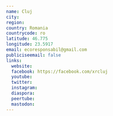 ```yaml
---
name: Cluj
city:
region:
country: Romania
countrycode: ro
latitude: 46.775
longitude: 23.5917
email: ecoresponsabil@gmail.com
publiciseemail: false
links:
  website:
  facebook: https://facebook.com/xrcluj
  youtube:
  twitter:
  instagram:
  diaspora:
  peertube:
  mastodon:
---
```


